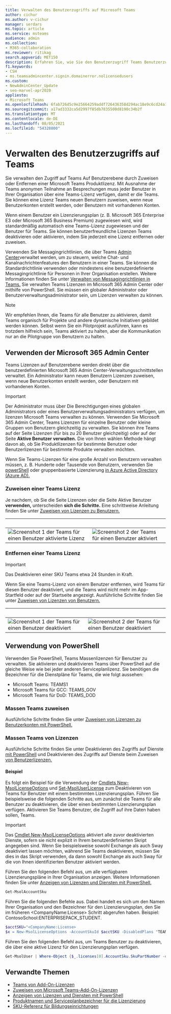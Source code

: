 ```yaml
---
title: Verwalten des Benutzerzugriffs auf Microsoft Teams
author: cichur
ms.author: v-cichur
manager: serdars
ms.topic: article
ms.service: msteams
audience: admin
ms.collection:
- M365-collaboration
ms.reviewer: ritikag
search.appverid: MET150
description: Erfahren Sie, wie Sie den Benutzerzugriff Teams Benutzerzugriff verwalten, indem Sie Benutzern in Ihrer Organisation Teams Lizenz zuweisen oder entfernen.
f1.keywords:
- CSH
- ms.teamsadmincenter.signin.domainerror.nolicensedusers
ms.custom:
- NewAdminCenter_Update
- seo-marvel-apr2020
appliesto:
- Microsoft Teams
ms.openlocfilehash: 6fab726d5c9e25664259addf726436358d294ac18e9c6cd24a150725e8255744
ms.sourcegitcommit: a17ad3332ca5d2997f85db7835500d8190c34b2f
ms.translationtype: MT
ms.contentlocale: de-DE
ms.lasthandoff: 08/05/2021
ms.locfileid: "54328800"
---
```

# <a name="manage-user-access-to-teams"></a>Verwalten des Benutzerzugriffs auf Teams

Sie verwalten den Zugriff auf Teams Auf Benutzerebene durch Zuweisen oder Entfernen einer Microsoft Teams Produktlizenz. Mit Ausnahme der Teams anonymen Teilnahme an Besprechungen muss jeder Benutzer in Ihrer Organisation über eine Teams-Lizenz verfügen, damit er die Teams. Sie können eine Lizenz Teams neuen Benutzern zuweisen, wenn neue Benutzerkonten erstellt werden, oder Benutzern mit vorhandenen Konten.

Wenn einem Benutzer ein Lizenzierungsplan (z. B. Microsoft 365 Enterprise E3 oder Microsoft 365 Business Premium) zugewiesen wird, wird standardmäßig automatisch eine Teams-Lizenz zugewiesen und der Benutzer für Teams. Sie können benutzerfreundliche Lizenzen Teams deaktivieren oder aktivieren, indem Sie jederzeit eine Lizenz entfernen oder zuweisen.

Verwenden Sie Messagingrichtlinien, die über Teams <a href="https://go.microsoft.com/fwlink/p/?linkid=2024339" target="_blank">Admin Center</a>verwaltet werden, um zu steuern, welche Chat- und Kanalnachrichtenfeatures den Benutzern in einer Teams. Sie können die Standardrichtlinie verwenden oder mindestens eine benutzerdefinierte Messagingrichtlinie für Personen in Ihrer Organisation erstellen. Weitere Informationen finden Sie unter [Verwalten von Messagingrichtlinien in Teams.](messaging-policies-in-teams.md)
Sie verwalten Teams Lizenzen im Microsoft 365 Admin Center oder mithilfe von PowerShell. Sie müssen ein globaler Administrator oder Benutzerverwaltungsadministrator sein, um Lizenzen verwalten zu können.

> [!NOTE]
> Wir empfehlen Ihnen, die Teams für alle Benutzer zu aktivieren, damit Teams organisch für Projekte und andere dynamische Initiativen gebildet werden können. Selbst wenn Sie ein Pilotprojekt ausführen, kann es trotzdem hilfreich sein, Teams aktiviert zu halten, aber die Kommunikation nur an die Pilotgruppe von Benutzern zu halten.

## <a name="using-the-microsoft-365-admin-center"></a>Verwenden der Microsoft 365 Admin Center

Teams Lizenzen auf Benutzerebene werden direkt über die benutzerdefinierten Microsoft 365 Admin Center-Verwaltungsschnittstellen verwaltet. Ein Administrator kann neuen Benutzern Lizenzen zuweisen, wenn neue Benutzerkonten erstellt werden, oder Benutzern mit vorhandenen Konten. 

> [!IMPORTANT]
> Der Administrator muss über Die Berechtigungen eines globalen Administrators oder eines Benutzerverwaltungsadministrators verfügen, um lizenzen Microsoft Teams verwalten zu können.
Verwenden Sie Microsoft 365 Admin Center, Teams Lizenzen für einzelne Benutzer oder kleine Gruppen von Benutzern gleichzeitig zu verwalten. Sie können ihre Teams auf  der Seite Lizenzen (für bis zu 20 Benutzer gleichzeitig) oder auf der Seite **Aktive Benutzer verwalten.** Die von Ihnen wählen Methode hängt davon ab, ob Sie Produktlizenzen für bestimmte Benutzer oder Benutzerlizenzen für bestimmte Produkte verwalten möchten.

Wenn Sie Teams-Lizenzen für eine große Anzahl von Benutzern verwalten müssen, z. B. Hunderte oder Tausende von Benutzern, verwenden Sie [powerShell](#using-powershell) oder gruppenbasierte Lizenzierung [in Azure Active Directory (Azure AD).](/azure/active-directory/users-groups-roles/licensing-groups-assign) 

### <a name="assign-a-teams-license"></a>Zuweisen einer Teams Lizenz

Je nachdem, ob Sie die Seite Lizenzen oder die Seite Aktive Benutzer **verwenden,** unterscheiden **sich die Schritte.**  Eine schrittweise Anleitung finden Sie unter [Zuweisen von Lizenzen zu Benutzern.](/microsoft-365/admin/manage/assign-licenses-to-users)

|&nbsp;|&nbsp;|
|---------|---------|
|![Screenshot 1 der Teams für einen Benutzer aktivierte Lizenz](media/assign-teams-licenses-1.png)    | ![Screenshot 2 der Teams für einen Benutzer aktiviert](media/assign-teams-licenses-2.png)        |

### <a name="remove-a-teams-license"></a>Entfernen einer Teams Lizenz

> [!IMPORTANT]
> Das Deaktivieren einer SKU Teams etwa 24 Stunden in Kraft.

Wenn Sie eine Teams-Lizenz von einem Benutzer entfernen, wird Teams für diesen Benutzer deaktiviert, und die Teams wird nicht mehr im App-Startfeld oder auf der Startseite angezeigt. Ausführliche Schritte finden Sie unter [Zuweisen von Lizenzen von Benutzern.](/microsoft-365/admin/manage/remove-licenses-from-users)

|&nbsp;|&nbsp;|
|---------|---------|
|![Screenshot 1 der Teams für einen Benutzer deaktiviert](media/remove-teams-licenses-1.png)    | ![Screenshot 2 der Teams für einen Benutzer deaktiviert](media/remove-teams-licenses-2.png)        |

## <a name="using-powershell"></a>Verwendung von PowerShell

Verwenden Sie PowerShell, Teams Massenlizenzen für Benutzer zu verwalten. Sie aktivieren und deaktivieren Teams über PowerShell auf die gleiche Weise wie bei jeder anderen Serviceplanlizenz. Sie benötigen die Bezeichner für die Dienstpläne für Teams, die wie folgt aussehen:

- Microsoft Teams: TEAMS1
- Microsoft Teams für GCC: TEAMS_GOV
- Microsoft Teams für DoD: TEAMS_DOD

### <a name="assign-teams-licenses-in-bulk"></a>Massen Teams zuweisen

Ausführliche Schritte finden Sie unter [Zuweisen von Lizenzen zu Benutzerkonten mit PowerShell.](/office365/enterprise/powershell/assign-licenses-to-user-accounts-with-office-365-powershell)

### <a name="remove-teams-licenses-in-bulk"></a>Massen Teams von Lizenzen

Ausführliche Schritte finden Sie unter Deaktivieren des Zugriffs auf Dienste [mit PowerShell](/office365/enterprise/powershell/disable-access-to-services-with-office-365-powershell) und Deaktivieren des Zugriffs auf Dienste beim Zuweisen [von Benutzerlizenzen.](/office365/enterprise/powershell/disable-access-to-services-while-assigning-user-licenses)

#### <a name="example"></a>Beispiel 

Es folgt ein Beispiel für die Verwendung der [Cmdlets New-MsolLicenseOptions](/powershell/module/msonline/new-msollicenseoptions) und [Set-MsolUserLicense](/powershell/module/msonline/set-msoluserlicense) zum Deaktivieren von Teams für Benutzer mit einem bestimmten Lizenzierungsplan. Führen Sie beispielsweise die folgenden Schritte aus, um zunächst die Teams für alle Benutzer zu deaktivieren, die über einen bestimmten Lizenzierungsplan verfügen. Aktivieren Sie Teams Benutzer, die Zugriff auf ihre Daten haben sollen, Teams.

> [!IMPORTANT]
> Das [Cmdlet New-MsolLicenseOptions](/powershell/module/msonline/new-msollicenseoptions) aktiviert alle zuvor deaktivierten Dienste, sofern sie nicht explizit in Ihrem benutzerdefinierten Skript angegeben sind. Wenn Sie beispielsweise sowohl Exchange als auch Sway deaktiviert lassen möchten, während Sie Teams deaktivieren, müssen Sie dies in das Skript verwenden, da dann sowohl Exchange als auch Sway für die von Ihnen identifizierten Benutzer aktiviert werden.

Führen Sie den folgenden Befehl aus, um alle verfügbaren Lizenzierungspläne in Ihrer Organisation anzeigen. Weitere Informationen finden Sie unter [Anzeigen von Lizenzen und Diensten mit PowerShell.](/office365/enterprise/powershell/view-licenses-and-services-with-office-365-powershell)


```powershell
Get-MsolAccountSku
```

Führen Sie die folgenden Befehle aus. Dabei handelt es sich um den Namen Ihrer Organisation und den Bezeichner für den Lizenzierungsplan, den Sie im früheren \<CompanyName:License> Schritt abgerufen haben. Beispiel: ContosoSchool:ENTERPRISEPACK_STUDENT.

```powershell
$acctSKU="<CompanyName:License>
$x = New-MsolLicenseOptions -AccountSkuId $acctSKU -DisabledPlans "TEAMS1"
```

Führen Sie den folgenden Befehl aus, um Teams Benutzer zu deaktivieren, die über eine aktive Lizenz für den Lizenzierungsplan verfügen.

```powershell
Get-MsolUser | Where-Object {$_.licenses[0].AccountSku.SkuPartNumber -eq  ($acctSKU).Substring($acctSKU.IndexOf(":")+1,  $acctSKU.Length-$acctSKU.IndexOf(":")-1) -and $_.IsLicensed -eq $True} |  Set-MsolUserLicense -LicenseOptions $x
```

## <a name="related-topics"></a>Verwandte Themen

- [Teams von Add-On-Lizenzen](teams-add-on-licensing/microsoft-teams-add-on-licensing.md)
- [Zuweisen von Microsoft Teams-Add-On-Lizenzen](teams-add-on-licensing/assign-teams-add-on-licenses.md)
- [Anzeigen von Lizenzen und Diensten mit PowerShell](/office365/enterprise/powershell/view-licenses-and-services-with-office-365-powershell)
- [Produktnamen und Serviceplanbezeichner für die Lizenzierung](/azure/active-directory/users-groups-roles/licensing-service-plan-reference)
- [SKU-Referenz für Bildungseinrichtungen](sku-reference-edu.md)
